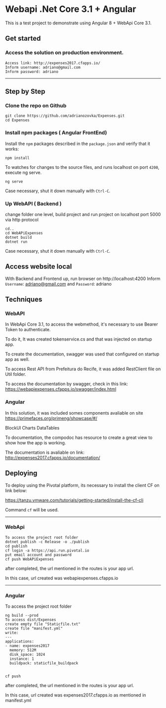 # Webapi .Net Core 3.1 + Angular

This is a test project to demonstrate using Angular 8 + WebApi Core 3.1.

## Get started

### Access the solution on production environment.

```shell
Access link: http://expenses2017.cfapps.io/
Inform username: adriano@gmail.com
Inform password: adriano
```

----------------------------------------------------------------------------

## Step by Step

### Clone the repo on Github

```shell
git clone https://github.com/adrianozovka/Expenses.git
cd Expenses
```

### Install npm packages ( Angular FrontEnd)

Install the `npm` packages described in the `package.json` and verify that it works:

```shell
npm install
```

To watches for changes to the source files, and runs localhost on port `4200`, execute ng serve.

```shell
ng serve
```

Case necessary, shut it down manually with `Ctrl-C`.

### Up WebAPI ( Backend )

change folder one level, build project and run project on localhost port 5000 via http protocol

```shell
cd..
cd WebAPiExpenses
dotnet build
dotnet run
```
Case necessary, shut it down manually with `Ctrl-C`.


## Access website local

With Backend and Frontend up, run browser on http://localhost:4200
Inform `Username`: adriano@gmail.com and `Password`: adriano

## Techniques

### WebAPI

In WebApi Core 3.1, to access the webmethod, it's necessary to use Bearer Token to authenticate.

To do it, It was created tokenservice.cs and that was injected on startup app.

To create the documentation, swagger was used that configured on startup app as well.

To access Rest API from Prefeitura do Recife, it was added RestClient file on Util folder.

To access the documentation by swagger, check in this link: https://webapiexpenses.cfapps.io/swagger/index.html

### Angular

In this solution, it was included somes components avaliable on site https://primefaces.org/primeng/showcase/#/

BlockUI
Charts
DataTables

To documentation, the compodoc has resource to create a great view to show how the app is working.

The documentation is avaliable on link:
http://expenses2017.cfapps.io/documentation/



## Deploying

To deploy using the Pivotal platform, its necessary to install the  client CF on link below:

https://tanzu.vmware.com/tutorials/getting-started/install-the-cf-cli

Command `cf` will be used.

-------------------------------------------------------------------------------

### WebApi

```shell
To access the project root folder
dotnet publish -c Release -o ./publish
cd publish
cf login -a https://api.run.pivotal.io
put email account and password
cf push WebAPiExpenses
```

after completed, the url mentioned in the routes is your app url.

In this case, url created was webapiexpenses.cfapps.io

----------------------------------------------------------------------------

### Angular
To access the project root folder

```shell
ng build --prod
To access dist/Expenses
create empty file "Staticfile.txt"
create file "manifest.yml"
write:
---
applications:
- name: expenses2017
  memory: 512M
  disk_space: 1024
  instance: 1
  buildpack: staticfile_buildpack
  
  
cf push
```

after completed, the url mentioned in the routes is your app url.

In this case, url created was expenses2017.cfapps.io as mentioned in manifest.yml

